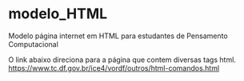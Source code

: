 # modelo_HTML
Modelo página internet em HTML para estudantes de Pensamento Computacional

O link abaixo direciona para a página que contem diversas tags html.
https://www.tc.df.gov.br/ice4/vordf/outros/html-comandos.html
